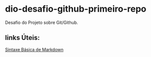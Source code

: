 # dio-desafio-github-primeiro-repo

Desafio do Projeto sobre Git/Github.

## links Úteis:
[Sintaxe Básica de Markdown](https://www.markdownguide.org/)
